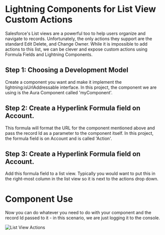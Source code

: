# Lightning Components for List View Custom Actions

Salesforce's List views are a powerful too to help users organize and navigate to records. Unfortunately, the only actions they support are the standard Edit Delete, and Change Owner.
While it is impossible to add actions to this list, we can be clever and expose custom actions using Formula Fields and Lightning Components.

## Step 1: Choosing a Development Model

Create a component you want and make it implement the lightning:isUrlAddressable interface. In this project, the component we are using is the Aura Component called 'myComponent'.

## Step 2: Create a Hyperlink Formula field on Account.

This formula will format the URL for the component mentioned above and pass the record Id as a parameter to the component itself. In this project, the formula field is on Account and is called 'Action'.


## Step 3: Create a Hyperlink Formula field on Account.

Add this formula field to a list view. Typically you would want to put this in the right-most column in the list view so it is next to the actions drop down.

# Component Use

Now you can do whatever you need to do with your component and the record Id passed to it - in this scenario, we are just logging it to the console.

![List View Actions]("demo/List_View_Actions.gif")